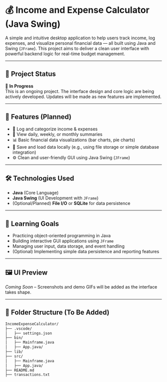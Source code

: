 # 💰 Income and Expense Calculator (Java Swing)

A simple and intuitive desktop application to help users track income, log expenses, and visualize personal financial data — all built using Java and Swing (`JFrame`). This project aims to deliver a clean user interface with powerful backend logic for real-time budget management.

---

## 🚧 Project Status

🔧 **In Progress**  
This is an ongoing project. The interface design and core logic are being actively developed. Updates will be made as new features are implemented.

---

## 🎯 Features (Planned)

- 🧾 Log and categorize income & expenses  
- 📅 View daily, weekly, or monthly summaries  
- 📊 Basic financial data visualizations (bar charts, pie charts)  
- 💾 Save and load data locally (e.g., using file storage or simple database integration)  
- ⚙️ Clean and user-friendly GUI using Java Swing (`JFrame`)

---

## 🛠️ Technologies Used

- **Java** (Core Language)
- **Java Swing** (UI Development with `JFrame`)
- (Optional/Planned) **File I/O** or **SQLite** for data persistence

---

## 🧠 Learning Goals

- Practicing object-oriented programming in Java  
- Building interactive GUI applications using `JFrame`  
- Managing user input, data storage, and event handling  
- (Optional) Implementing simple data persistence and reporting features

---

## 🖼️ UI Preview

*Coming Soon* – Screenshots and demo GIFs will be added as the interface takes shape.

---

## 📂 Folder Structure (To Be Added)

```bash
IncomeExpenseCalculator/
├── .vscode/
│   ├── settings.json
├── bin/
│   ├── Mainframe.java
│   ├── App.java/
├── lib/
├── src/
│   ├── Mainframe.java
│   ├── App.java/
├── README.md
├── transactions.txt
